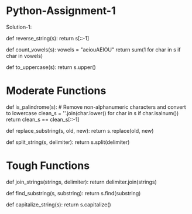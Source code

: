 # Python-Assignment-1
Solution-1:

def reverse_string(s):
    return s[::-1]

def count_vowels(s):
    vowels = "aeiouAEIOU"
    return sum(1 for char in s if char in vowels)

def to_uppercase(s):
    return s.upper()

# Moderate Functions
def is_palindrome(s):
    # Remove non-alphanumeric characters and convert to lowercase
    clean_s = ''.join(char.lower() for char in s if char.isalnum())
    return clean_s == clean_s[::-1]

def replace_substring(s, old, new):
    return s.replace(old, new)

def split_string(s, delimiter):
    return s.split(delimiter)


# Tough Functions
def join_strings(strings, delimiter):
    return delimiter.join(strings)

def find_substring(s, substring):
    return s.find(substring)

def capitalize_string(s):
    return s.capitalize()




